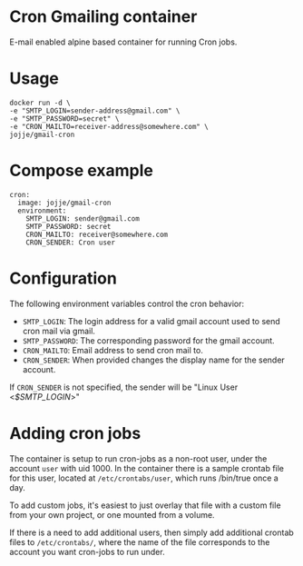 # Cron Gmailing container
E-mail enabled alpine based container for running Cron jobs.

# Usage

    docker run -d \
    -e "SMTP_LOGIN=sender-address@gmail.com" \
    -e "SMTP_PASSWORD=secret" \
    -e "CRON_MAILTO=receiver-address@somewhere.com" \
    jojje/gmail-cron

# Compose example

    cron:
      image: jojje/gmail-cron
      environment:
        SMTP_LOGIN: sender@gmail.com
        SMTP_PASSWORD: secret
        CRON_MAILTO: receiver@somewhere.com
        CRON_SENDER: Cron user

# Configuration
The following environment variables control the cron behavior:

* `SMTP_LOGIN`: The login address for a valid gmail account used to send cron
  mail via gmail.
* `SMTP_PASSWORD`: The corresponding password for the gmail account.
* `CRON_MAILTO`: Email address to send cron mail to.
* `CRON_SENDER`: When provided changes the display name for the sender account. 

If `CRON_SENDER` is not specified, the sender will be "Linux User
<_$SMTP_LOGIN_>"

# Adding cron jobs
The container is setup to run cron-jobs as a non-root user, under the account
`user` with uid 1000.  In the container there is a sample crontab file for this
user, located at `/etc/crontabs/user`, which runs /bin/true once a day.

To add custom jobs, it's easiest to just overlay that file with a custom file
from your own project, or one mounted from a volume.

If there is a need to add additional users, then simply add additional crontab
files to `/etc/crontabs/`, where the name of the file corresponds to the
account you want cron-jobs to run under.

